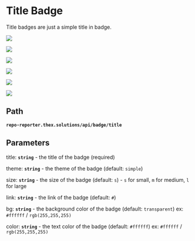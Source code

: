 # Title Badge

Title badges are just a simple title in badge.

![](https://repo-reporter.thex.solutions/api/badge/title?title=hey%20i%20am%20title!&bg=760376)

![](https://repo-reporter.thex.solutions/api/badge/title?title=hey%20i%20am%20title!&bg=c9a216&size=m)

![](https://repo-reporter.thex.solutions/api/badge/title?title=hey%20i%20am%20title!&bg=1182c3&size=l)

![](https://repo-reporter.thex.solutions/api/badge/title?title=hey%20i%20am%20title!&bg=89b601&color=000&size=l)

![](https://repo-reporter.thex.solutions/api/badge/title?title=hey%20i%20am%20title!&bg=eab1bb&color=000&size=m)

![](https://repo-reporter.thex.solutions/api/badge/title?title=hey%20i%20am%20title!&bg=ca553e&color=000)

## Path

**`repo-reporter.thex.solutions/api/badge/title`**

## Parameters


title: **`string`** - the title of the badge (required)

theme: **`string`** - the theme of the badge (default: `simple`)

size: **`string`** - the size of the badge (default: `s`) - `s` for small, `m` for medium, `l` for large

link: **`string`** - the link of the badge (default: `#`)

bg: **`string`** - the background color of the badge (default: `transparent`) ex: `#ffffff` / `rgb(255,255,255)`

color: **`string`** - the text color of the badge (default: `#ffffff`) ex: `#ffffff` / `rgb(255,255,255)`
